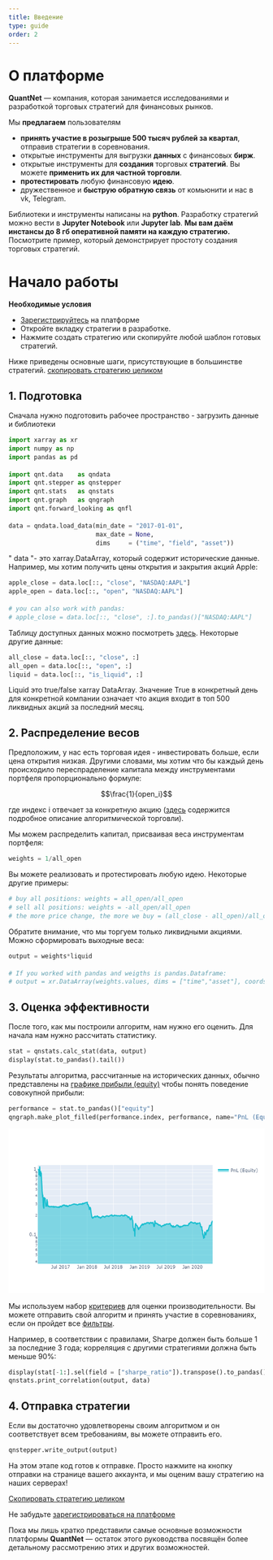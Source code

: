 ```yaml
---
title: Введение
type: guide
order: 2
---
```


# О платформе

**QuantNet** — компания, которая занимается исследованиями и разработкой торговых стратегий для финансовых рынков.

Мы **предлагаем** пользователям
* **принять участие в розыгрыше 500 тысяч рублей за квартал**, отправив стратегии в соревнования.
* открытые инструменты для выгрузки **данных** с финансовых **бирж**.
* открытые инструменты для **создания** торговых **стратегий**. Вы можете **применить их для частной торговли**.
* **протестировать** любую финансовую **идею**.
* дружественное и **быструю обратную связь** от комьюнити и нас в vk, Telegram.

Библиотеки и инструменты написаны на **python**. 
Разработку стратегий можно вести в **Jupyter Notebook** или **Jupyter lab**. **Мы вам даём инстансы до 8 гб оперативной памяти на каждую стратегию.** 
Посмотрите пример, который демонстрирует простоту создания торговых стратегий.

# Начало работы

**Необходимые условия**
* [Зарегистрируйтесь](https://quantnet.ai/personalpage/registration) на платформе
* Откройте вкладку стратегии в разработке.
* Нажмите создать стратегию или скопируйте любой шаблон готовых стратегий.

Ниже приведены основные шаги, присутствующие в большинстве стратегий.
[скопировать стратегию целиком](#)

## 1. Подготовка
Сначала нужно подготовить рабочее пространство - загрузить данные и библиотеки
```python
import xarray as xr
import numpy as np
import pandas as pd

import qnt.data    as qndata
import qnt.stepper as qnstepper
import qnt.stats   as qnstats
import qnt.graph   as qngraph
import qnt.forward_looking as qnfl

data = qndata.load_data(min_date = "2017-01-01",
                        max_date = None,
                        dims     = ("time", "field", "asset"))
```

" data "- это xarray.DataArray, который содержит исторические данные. Например, 
мы хотим получить цены открытия и закрытия акций Apple:

```python
apple_close = data.loc[::, "close", "NASDAQ:AAPL"]
apple_open = data.loc[::, "open", "NASDAQ:AAPL"]

# you can also work with pandas:
# apple_close = data.loc[::, "close", :].to_pandas()["NASDAQ:AAPL"]
```

Таблицу доступных данных можно посмотреть [здесь](user_guide/data.md). Некоторые другие данные:
```python
all_close = data.loc[::, "close", :]
all_open = data.loc[::, "open", :]
liquid = data.loc[::, "is_liquid", :]
```
Liquid это true/false xarray DataArray. Значение True в конкретный день для конкретной компании означает что акция входит в топ 500 ликвидных акций за последний месяц.


## 2. Распределение весов
Предположим, у нас есть торговая идея - инвестировать больше, если цена открытия низкая. Другими словами, мы хотим что бы каждый день происходило переспраделение капитала между инструментами портфеля пропорционально формуле:

```math
\frac{1}{open_i}
```
где индекс i отвечает за конкретную акцию ([здесь](/data/market.md) содержится подробное описание алгоритмической торговли).

Мы можем распределить капитал, присваивая веса инструментам портфеля:
```python
weights = 1/all_open
```

Вы можете реализовать и протестировать любую идею. Некоторые другие примеры:
```python
# buy all positions: weights = all_open/all_open
# sell all positions: weights = -all_open/all_open
# the more price change, the more we buy = (all_close - all_open)/all_open
```

Обратите внимание, что мы торгуем только ликвидными акциями. Можно сформировать выходные веса:

```python
output = weights*liquid

# If you worked with pandas and weigths is pandas.Dataframe:
# output = xr.DataArray(weights.values, dims = ["time","asset"], coords= {"time":weights.index,"asset":weights.columns} )
```

## 3. Оценка эффективности
После того, как мы построили алгоритм, нам нужно его оценить. Для начала нам нужно рассчитать статистику.
```python
stat = qnstats.calc_stat(data, output)
display(stat.to_pandas().tail())
```

Результаты алгоритма, рассчитанные на исторических данных, 
обычно представлены на [графике прибыли (equity)](/intro/rr.md) чтобы понять поведение совокупной прибыли:

```python
performance = stat.to_pandas()["equity"]
qngraph.make_plot_filled(performance.index, performance, name="PnL (Equity)", type="log")
```

![Equity](equity.png)

Мы используем набор [критериев](/quality/rules.md) для оценки производительности. 
Вы можете отправить свой алгоритм и принять участие в соревнованиях, если он пройдет все [фильтры](/quality/major.md).

Например, в соответствии с правилами, Sharpe должен быть больше 1 за последние 3 года; корреляция с другими стратегиями должна быть меньше 90%:
```python
display(stat[-1:].sel(field = ["sharpe_ratio"]).transpose().to_pandas())
qnstats.print_correlation(output, data)
```

## 4. Отправка стратегии

Если вы достаточно удовлетворены своим алгоритмом и он соответствует всем требованиям, вы можете отправить его.
```python
qnstepper.write_output(output)
```

На этом этапе код готов к отправке. Просто нажмите на кнопку отправки на странице вашего аккаунта, и мы оценим вашу стратегию на наших серверах!

[Скопировать стратегию целиком](#)

Не забудьте [зарегистрироваться на платформе](https://quantnet.ai/personalpage/registration)

Пока мы лишь кратко представили самые основные возможности платформы **QuantNet** — остаток этого руководства посвящён более детальному рассмотрению этих и других возможностей.

